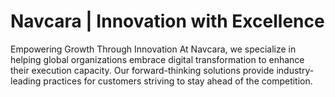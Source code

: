 # Navcara | Innovation with Excellence
Empowering Growth Through Innovation
At Navcara, we specialize in helping global organizations embrace digital transformation to enhance their execution capacity. Our forward-thinking solutions provide industry-leading practices for customers striving to stay ahead of the competition.
